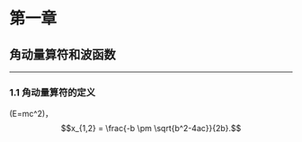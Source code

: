 <script type="text/javascript" src="http://cdn.mathjax.org/mathjax/latest/MathJax.js?config=default"></script>
# 第一章
## 角动量算符和波函数
---
### 1.1 角动量算符的定义
(E=mc^2)，$$x_{1,2} = \frac{-b \pm \sqrt{b^2-4ac}}{2b}.$$
